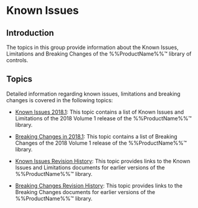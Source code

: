 ﻿<!--
|metadata|
{
    "fileName": "known-issues",
    "controlName": "",
    "tags": []
}
|metadata|
-->

# Known Issues


## Introduction

The topics in this group provide information about the Known Issues, Limitations and Breaking Changes of the %%ProductName%%™ library of controls.

## Topics

Detailed information regarding known issues, limitations and breaking changes is covered in the following topics:

- [Known Issues 2018.1](Known-Issues-and-Limitations-2018-Volume-1.html): This topic contains a list of Known Issues and Limitations of the 2018 Volume 1 release of the %%ProductName%%™ library.

- [Breaking Changes in 2018.1](Breaking-Changes-2018-Volume-1.html): This topic contains a list of Breaking Changes of the 2018 Volume 1 release of the %%ProductName%%™ library.

- [Known Issues Revision History](Known-Issues-Revision-History.html): This topic provides links to the Known Issues and Limitations documents for earlier versions of the %%ProductName%%™ library.

- [Breaking Changes Revision History](Breaking-Changes-Revision-History.html): This topic provides links to the Breaking Changes documents for earlier versions of the %%ProductName%%™ library.





 

 


